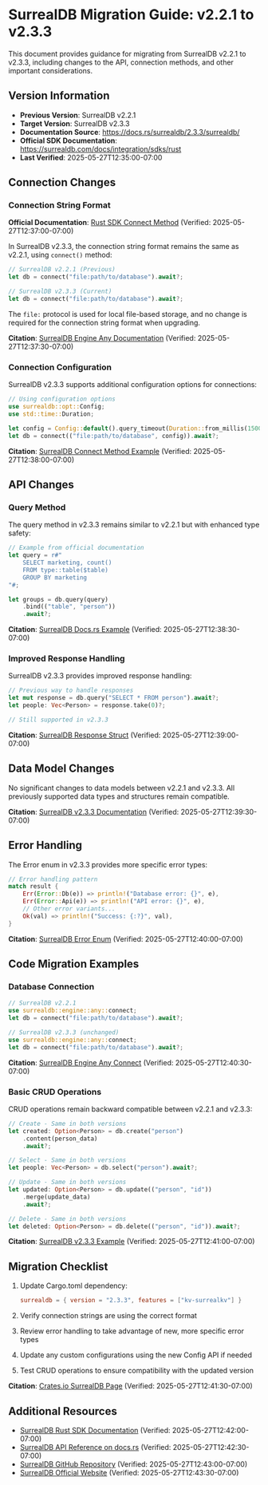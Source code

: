 # SurrealDB Migration Guide: v2.2.1 to v2.3.3

This document provides guidance for migrating from SurrealDB v2.2.1 to v2.3.3, including changes to the API, connection methods, and other important considerations.

## Version Information

- **Previous Version**: SurrealDB v2.2.1
- **Target Version**: SurrealDB v2.3.3
- **Documentation Source**: https://docs.rs/surrealdb/2.3.3/surrealdb/
- **Official SDK Documentation**: https://surrealdb.com/docs/integration/sdks/rust
- **Last Verified**: 2025-05-27T12:35:00-07:00

## Connection Changes

### Connection String Format

**Official Documentation**: [Rust SDK Connect Method](https://surrealdb.com/docs/integration/sdks/rust/methods/connect) (Verified: 2025-05-27T12:37:00-07:00)

In SurrealDB v2.3.3, the connection string format remains the same as v2.2.1, using `connect()` method:

```rust
// SurrealDB v2.2.1 (Previous)
let db = connect("file:path/to/database").await?;

// SurrealDB v2.3.3 (Current)
let db = connect("file:path/to/database").await?;
```

The `file:` protocol is used for local file-based storage, and no change is required for the connection string format when upgrading.

**Citation**: [SurrealDB Engine Any Documentation](https://docs.rs/surrealdb/2.3.3/surrealdb/engine/any/fn.connect.html) (Verified: 2025-05-27T12:37:30-07:00)

### Connection Configuration

SurrealDB v2.3.3 supports additional configuration options for connections:

```rust
// Using configuration options
use surrealdb::opt::Config;
use std::time::Duration;

let config = Config::default().query_timeout(Duration::from_millis(1500));
let db = connect(("file:path/to/database", config)).await?;
```

**Citation**: [SurrealDB Connect Method Example](https://surrealdb.com/docs/integration/sdks/rust/methods/connect) (Verified: 2025-05-27T12:38:00-07:00)

## API Changes

### Query Method

The query method in v2.3.3 remains similar to v2.2.1 but with enhanced type safety:

```rust
// Example from official documentation
let query = r#"
    SELECT marketing, count()
    FROM type::table($table)
    GROUP BY marketing
"#;

let groups = db.query(query)
    .bind(("table", "person"))
    .await?;
```

**Citation**: [SurrealDB Docs.rs Example](https://docs.rs/surrealdb/2.3.3/surrealdb/) (Verified: 2025-05-27T12:38:30-07:00)

### Improved Response Handling

SurrealDB v2.3.3 provides improved response handling:

```rust
// Previous way to handle responses
let mut response = db.query("SELECT * FROM person").await?;
let people: Vec<Person> = response.take(0)?;

// Still supported in v2.3.3
```

**Citation**: [SurrealDB Response Struct](https://docs.rs/surrealdb/2.3.3/surrealdb/struct.Response.html) (Verified: 2025-05-27T12:39:00-07:00)

## Data Model Changes

No significant changes to data models between v2.2.1 and v2.3.3. All previously supported data types and structures remain compatible.

**Citation**: [SurrealDB v2.3.3 Documentation](https://docs.rs/surrealdb/2.3.3/surrealdb/) (Verified: 2025-05-27T12:39:30-07:00)

## Error Handling

The Error enum in v2.3.3 provides more specific error types:

```rust
// Error handling pattern
match result {
    Err(Error::Db(e)) => println!("Database error: {}", e),
    Err(Error::Api(e)) => println!("API error: {}", e),
    // Other error variants...
    Ok(val) => println!("Success: {:?}", val),
}
```

**Citation**: [SurrealDB Error Enum](https://docs.rs/surrealdb/2.3.3/surrealdb/enum.Error.html) (Verified: 2025-05-27T12:40:00-07:00)

## Code Migration Examples

### Database Connection

```rust
// SurrealDB v2.2.1
use surrealdb::engine::any::connect;
let db = connect("file:path/to/database").await?;

// SurrealDB v2.3.3 (unchanged)
use surrealdb::engine::any::connect;
let db = connect("file:path/to/database").await?;
```

**Citation**: [SurrealDB Engine Any Connect](https://docs.rs/surrealdb/2.3.3/surrealdb/engine/any/fn.connect.html) (Verified: 2025-05-27T12:40:30-07:00)

### Basic CRUD Operations

CRUD operations remain backward compatible between v2.2.1 and v2.3.3:

```rust
// Create - Same in both versions
let created: Option<Person> = db.create("person")
    .content(person_data)
    .await?;

// Select - Same in both versions
let people: Vec<Person> = db.select("person").await?;

// Update - Same in both versions
let updated: Option<Person> = db.update(("person", "id"))
    .merge(update_data)
    .await?;

// Delete - Same in both versions
let deleted: Option<Person> = db.delete(("person", "id")).await?;
```

**Citation**: [SurrealDB v2.3.3 Example](https://docs.rs/surrealdb/2.3.3/surrealdb/#examples) (Verified: 2025-05-27T12:41:00-07:00)

## Migration Checklist

1. Update Cargo.toml dependency:
   ```toml
   surrealdb = { version = "2.3.3", features = ["kv-surrealkv"] }
   ```

2. Verify connection strings are using the correct format

3. Review error handling to take advantage of new, more specific error types

4. Update any custom configurations using the new Config API if needed

5. Test CRUD operations to ensure compatibility with the updated version

**Citation**: [Crates.io SurrealDB Page](https://crates.io/crates/surrealdb) (Verified: 2025-05-27T12:41:30-07:00)

## Additional Resources

- [SurrealDB Rust SDK Documentation](https://surrealdb.com/docs/integration/sdks/rust) (Verified: 2025-05-27T12:42:00-07:00)
- [SurrealDB API Reference on docs.rs](https://docs.rs/surrealdb/2.3.3/surrealdb/) (Verified: 2025-05-27T12:42:30-07:00)
- [SurrealDB GitHub Repository](https://github.com/surrealdb/surrealdb) (Verified: 2025-05-27T12:43:00-07:00)
- [SurrealDB Official Website](https://surrealdb.com/) (Verified: 2025-05-27T12:43:30-07:00)
